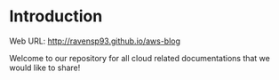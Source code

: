 # Introduction

Web URL: http://ravensp93.github.io/aws-blog

Welcome to our repository for all cloud related documentations that we would like to share!
